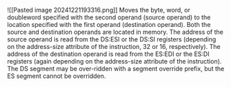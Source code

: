![[Pasted image 20241221193316.png]]
Moves the byte, word, or doubleword specified with the second operand (source operand) to the location specified with the first operand (destination operand). Both the source and destination operands are located in memory. The address of the source operand is read from the DS:ESI or the DS:SI registers (depending on the address-size attribute of the instruction, 32 or 16, respectively). The address of the destination operand is read from the ES:EDI or the ES:DI registers (again depending on the address-size attribute of the instruction). The DS segment may be over-ridden with a segment override prefix, but the ES segment cannot be overridden.